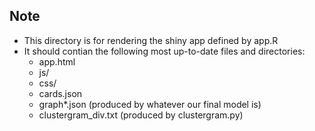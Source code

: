 ## Note

* This directory is for rendering the shiny app defined by app.R
* It should contian the following most up-to-date files and directories:
    - app.html
    - js/
    - css/
    - cards.json
    - graph*.json (produced by whatever our final model is)
    - clustergram_div.txt (produced by clustergram.py)
